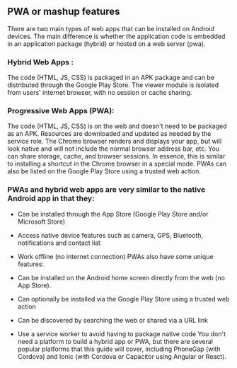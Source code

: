 ## PWA or mashup features
There are two main types of web apps that can be installed on Android devices. The main difference is whether the application code is embedded in an application package (hybrid) or hosted on a web server (pwa).

### Hybrid Web Apps : 
The code (HTML, JS, CSS) is packaged in an APK package and can be distributed through the Google Play Store. The viewer module is isolated from users' internet browser, with no session or cache sharing.

### Progressive Web Apps (PWA): 
The code (HTML, JS, CSS) is on the web and doesn't need to be packaged as an APK. Resources are downloaded and updated as needed by the service role. The Chrome browser renders and displays your app, but will look native and will not include the normal browser address bar, etc. You can share storage, cache, and browser sessions. In essence, this is similar to installing a shortcut in the Chrome browser in a special mode. PWAs can also be listed on the Google Play Store using a trusted web action.

### PWAs and hybrid web apps are very similar to the native Android app in that they:

+ Can be installed through the App Store (Google Play Store and/or Microsoft Store)
+ Access native device features such as camera, GPS, Bluetooth, notifications and contact list
+ Work offline (no internet connection)
PWAs also have some unique features:

+ Can be installed on the Android home screen directly from the web (no App Store).
+ Can optionally be installed via the Google Play Store using a trusted web action
+ Can be discovered by searching the web or shared via a URL link
+ Use a service worker to avoid having to package native code
You don't need a platform to build a hybrid app or PWA, but there are several popular platforms that this guide will cover, including PhoneGap (with Cordova) and Ionic (with Cordova or Capacitor using Angular or React).
